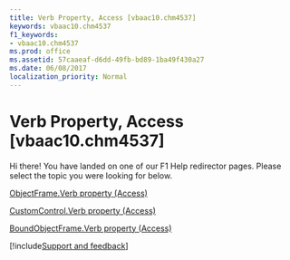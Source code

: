 ```yaml
---
title: Verb Property, Access [vbaac10.chm4537]
keywords: vbaac10.chm4537
f1_keywords:
- vbaac10.chm4537
ms.prod: office
ms.assetid: 57caaeaf-d6dd-49fb-bd89-1ba49f430a27
ms.date: 06/08/2017
localization_priority: Normal
---
```



# Verb Property, Access [vbaac10.chm4537]

Hi there! You have landed on one of our F1 Help redirector pages. Please select the topic you were looking for below.

[ObjectFrame.Verb property (Access)](http://msdn.microsoft.com/library/ed661d02-d00f-4911-7be7-3a0e973e6456%28Office.15%29.aspx)

[CustomControl.Verb property (Access)](http://msdn.microsoft.com/library/dffd74b7-2a69-9b18-dde2-d0fd02754f15%28Office.15%29.aspx)

[BoundObjectFrame.Verb property (Access)](http://msdn.microsoft.com/library/edbca2b1-fe7a-f0d0-1baf-fedbccb6dfb7%28Office.15%29.aspx)

[!include[Support and feedback](~/includes/feedback-boilerplate.md)]